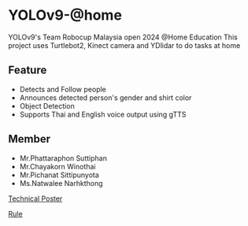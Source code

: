 # YOLOv9-@home 
YOLOv9's Team Robocup Malaysia open 2024 @Home Education
This project uses Turtlebot2, Kinect camera and YDlidar to do tasks at home
## Feature
- Detects and Follow people
- Announces detected person's gender and shirt color
- Object Detection
- Supports Thai and English voice output using gTTS
## Member
- Mr.Phattaraphon Suttiphan
- Mr.Chayakorn Winothai
- Mr.Pichanat Sittipunyota
- Ms.Natwalee Narhkthong
  
[Technical Poster](Rules\Poster-YOLOv9.pdf)


[Rule](Rules\Rule2024RoboCup@HomeEducation.pdf)
